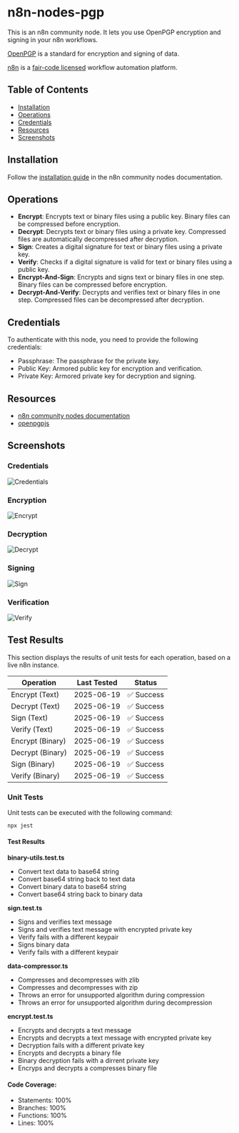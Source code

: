 # n8n-nodes-pgp

This is an n8n community node. It lets you use OpenPGP encryption and signing in your n8n workflows.

[OpenPGP](https://www.openpgp.org/) is a standard for encryption and signing of data.

[n8n](https://n8n.io/) is a [fair-code licensed](https://docs.n8n.io/reference/license/) workflow automation platform.

## Table of Contents
* [Installation](#installation)
* [Operations](#operations)
* [Credentials](#credentials)
* [Resources](#resources)
* [Screenshots](#screenshots)


## Installation

Follow the [installation guide](https://docs.n8n.io/integrations/community-nodes/installation/) in the n8n community nodes documentation.

## Operations

- **Encrypt**: Encrypts text or binary files using a public key. Binary files can be compressed before encryption.
- **Decrypt**: Decrypts text or binary files using a private key. Compressed files are automatically decompressed after decryption.
- **Sign**: Creates a digital signature for text or binary files using a private key.
- **Verify**: Checks if a digital signature is valid for text or binary files using a public key.
- **Encrypt-And-Sign**: Encrypts and signs text or binary files in one step. Binary files can be compressed before encryption.
- **Decrypt-And-Verify**: Decrypts and verifies text or binary files in one step. Compressed files can be decompressed after decryption.


## Credentials

To authenticate with this node, you need to provide the following credentials:
- Passphrase: The passphrase for the private key.
- Public Key: Armored public key for encryption and verification.
- Private Key: Armored private key for decryption and signing.

## Resources

- [n8n community nodes documentation](https://docs.n8n.io/integrations/community-nodes/)
- [openpgpjs](https://openpgpjs.org/)

## Screenshots

### Credentials
![Credentials](./docs/images/credentials.png)

### Encryption
![Encrypt](./docs/images/encrypt.png)

### Decryption
![Decrypt](./docs/images/decrypt.png)

### Signing
![Sign](./docs/images/sign.png)

### Verification
![Verify](./docs/images/verify.png)

## Test Results

This section displays the results of unit tests for each operation, based on a live n8n instance.

| Operation        | Last Tested                                           | Status                                                 |
|------------------|-------------------------------------------------------|--------------------------------------------------------|
| Encrypt (Text)   | <span id="test-encrypt-text-date">2025-06-19</span>   | <span id="test-encrypt-text-result">✅ Success</span>   |
| Decrypt (Text)   | <span id="test-decrypt-text-date">2025-06-19</span>   | <span id="test-decrypt-text-result">✅ Success</span>   |
| Sign (Text)      | <span id="test-sign-text-date">2025-06-19</span>      | <span id="test-sign-text-result">✅ Success</span>      |
| Verify (Text)    | <span id="test-verify-text-date">2025-06-19</span>    | <span id="test-verify-text-result">✅ Success</span>    |
| Encrypt (Binary) | <span id="test-encrypt-binary-date">2025-06-19</span> | <span id="test-encrypt-binary-result">✅ Success</span> |
| Decrypt (Binary) | <span id="test-decrypt-binary-date">2025-06-19</span> | <span id="test-decrypt-binary-result">✅ Success</span> |
| Sign (Binary)    | <span id="test-sign-binary-date">2025-06-19</span>    | <span id="test-sign-binary-result">✅ Success</span>    |
| Verify (Binary)  | <span id="test-verify-binary-date">2025-06-19</span>  | <span id="test-verify-binary-result">✅ Success</span>  |

### Unit Tests

Unit tests can be executed with the following command:

```bash
npx jest
```

#### Test Results

**binary-utils.test.ts**

* Convert text data to base64 string
* Convert base64 string back to text data
* Convert binary data to base64 string
* Convert base64 string back to binary data

**sign.test.ts**

* Signs and verifies text message
* Signs and verifies text message with encrypted private key
* Verify fails with a different keypair
* Signs binary data
* Verify fails with a different keypair

**data-compressor.ts**

* Compresses and decompresses with zlib
* Compresses and decompresses with zip
* Throws an error for unsupported algorithm during compression
* Throws an error for unsupported algorithm during decompression

**encrypt.test.ts**

* Encrypts and decrypts a text message
* Encrypts and decrypts a text message with encrypted private key
* Decryption fails with a different private key
* Encrypts and decrypts a binary file
* Binary decryption fails with a dirrent private key
* Encryps and decrypts a compresses binary file

#### Code Coverage:
* Statements: 100%
* Branches: 100%
* Functions: 100%
* Lines: 100%
